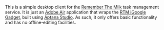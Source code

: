 This is a simple desktop client for the [Remember The Milk](http://www.rememberthemilk.com/) task management service.  It is just an [Adobe Air](http://www.adobe.com/products/air/) application that wraps the [RTM iGoogle Gadget](http://www.rememberthemilk.com/services/igoogle/), built using [Aptana Studio](http://www.aptana.com/).  As such, it only offers basic functionality and has no offline-editing facilities.
